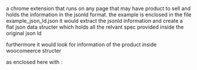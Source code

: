 a chrome extension that runs on any page that may have product to sell and holds the  information
in the jsonld format. the example is enclosed in the file example_json_ld.json
it would extract the jsonld information and create a flat json data structer which holds
all the relvant spec provided inside the original json ld

furthermore it would look for information of the product inside woocomeerce structer 

as enclosed here with :


<div class="woocommerce-Tabs-panel woocommerce-Tabs-panel--additional_information panel entry-content wc-tab" id="tab-additional_information" role="tabpanel" aria-labelledby="tab-title-additional_information" style="display: none;">
				
<h2 class="title">
	مشخصات	<span class="product_seo_title">
		دستمال مرطوب پاک کننده آرایش صورت بامبل بسته 25 عددی	</span>
</h2>

<ul class="spec-list" style="margin-bottom:10px;">
	
	
				<ul class="spec-list" style="margin-bottom:10px;">
				<li class="clearfix">
					<span class="technicalspecs-title">برند</span>
					<span class="technicalspecs-value"><span><p><a href="https://ulduzcenter.com/brand/bumble/" rel="tag">بامبل</a></p>
</span></span>
				</li>
			</ul>
		</ul>

			<ul class="spec-list" style="margin-bottom:10px;">
				<li class="clearfix">
					<span class="technicalspecs-title">اصالت کالا</span>
					<span class="technicalspecs-value"><span><p>اصل</p>
</span></span>
				</li>
			</ul>
		

			<ul class="spec-list" style="margin-bottom:10px;">
				<li class="clearfix">
					<span class="technicalspecs-title">تعداد</span>
					<span class="technicalspecs-value"><span><p>25 عددی</p>
</span></span>
				</li>
			</ul>
		

			<ul class="spec-list" style="margin-bottom:10px;">
				<li class="clearfix">
					<span class="technicalspecs-title">ویژگی</span>
					<span class="technicalspecs-value"><span><p>
                    – مناسب برای تمامی پوست ها<br>
– آنتی باکتریال<br>
– کاملا ضد حساسیت<br>
– محصولی بسیار با کیفیت<br>
– پاک کننده مناسب آلودگی ها از روی پوست<br>
– بدون الکل<br>
– خوشبو و معطر طراوت بخش</p>
</span></span>
				</li>
			</ul>
		

			<ul class="spec-list" style="margin-bottom:10px;">
				<li class="clearfix">
					<span class="technicalspecs-title">کشور مبدا برند</span>
					<span class="technicalspecs-value"><span><p>ترکیه</p>
</span></span>
				</li>
			</ul>
		

			</div>
